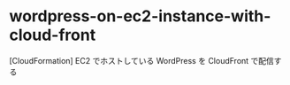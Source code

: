 # wordpress-on-ec2-instance-with-cloud-front
[CloudFormation] EC2 でホストしている WordPress を CloudFront で配信する
